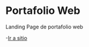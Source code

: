 # Portafolio Web

Landing Page de portafolio web

-[Ir a sitio](https://JAleksanderG5.github.io/Portafolio-web)
